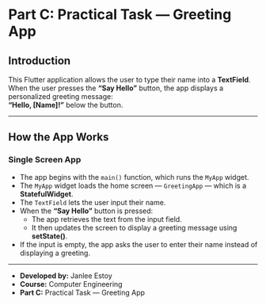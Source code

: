 # Part C: Practical Task — Greeting App

## Introduction

This Flutter application allows the user to type their name into a **TextField**.  
When the user presses the **“Say Hello”** button, the app displays a personalized greeting message:  
**“Hello, [Name]!”** below the button.

---

## How the App Works

### **Single Screen App**
- The app begins with the `main()` function, which runs the `MyApp` widget.
- The `MyApp` widget loads the home screen — `GreetingApp` — which is a **StatefulWidget**.
- The `TextField` lets the user input their name.
- When the **“Say Hello”** button is pressed:
    - The app retrieves the text from the input field.
    - It then updates the screen to display a greeting message using **setState()**.
- If the input is empty, the app asks the user to enter their name instead of displaying a greeting.

---

- **Developed by:** Janlee Estoy
- **Course:** Computer Engineering
- **Part C:** Practical Task — Greeting App

